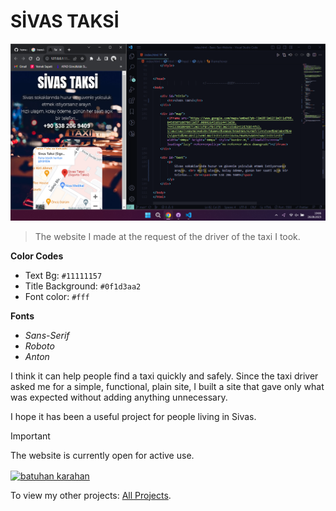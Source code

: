 # SİVAS TAKSİ

<img src="https://github.com/hzmusician/Basic-Taxi-Website/blob/main/Photos/img-1.png" width="600px" height="auto"> 

> The website I made at the request of the driver of the taxi I took.

**Color Codes**
- Text Bg: `#11111157`
- Title Background: `#0f1d3aa2`
- Font color: `#fff`


**Fonts**
- _Sans-Serif_
- _Roboto_
- _Anton_

I think it can help people find a taxi quickly and safely.
Since the taxi driver asked me for a simple, functional, plain site, I built a site that gave only what was expected without adding anything unnecessary.

I hope it has been a useful project for people living in Sivas.

> [!IMPORTANT]
> The website is currently open for active use.

<a href="https://www.linkedin.com/in/batuhan-karahan/" target="_blank"><img align="center" src="https://raw.githubusercontent.com/rahuldkjain/github-profile-readme-generator/master/src/images/icons/Social/linked-in-alt.svg" alt="batuhan karahan" height="30" width="40" /></a>

 To view my other projects:
 [All Projects](https://github.com/hzmusician?tab=repositories).